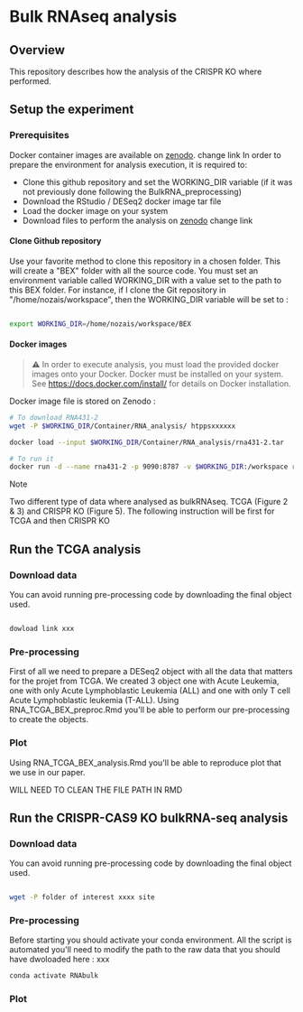 # Bulk RNAseq analysis

## Overview

This repository describes how the analysis of the CRISPR KO where performed.

## Setup the experiment
### Prerequisites

Docker container images are available on [zenodo](https://doi.org/10.5281/zenodo.4636520). change link
In order to prepare the environment for analysis execution, it is required to:
- Clone this github repository and set the WORKING_DIR variable (if it was not previously done following the BulkRNA_preprocessing)
- Download the RStudio / DESeq2 docker image tar file
- Load the docker image on your system
- Download files to perform the analysis on [zenodo](https://doi.org/10.5281/zenodo.4636520) change link
 
#### Clone Github repository

Use your favorite method to clone this repository in a chosen folder. This will create a "BEX" folder with all the source code.
You must set an environment variable called WORKING_DIR with a value set to the path to this BEX folder. For instance, if I clone the Git repository in "/home/nozais/workspace", then the WORKING_DIR variable will be set to :

```bash

export WORKING_DIR=/home/nozais/workspace/BEX

```

#### Docker images
> :warning: In order to execute analysis, you must load the provided docker images onto your Docker. Docker must be installed on your system. See https://docs.docker.com/install/ for details on Docker installation.

Docker image file is stored on Zenodo :

```bash
# To download RNA431-2
wget -P $WORKING_DIR/Container/RNA_analysis/ htppsxxxxxx

docker load --input $WORKING_DIR/Container/RNA_analysis/rna431-2.tar

# To run it
docker run -d --name rna431-2 -p 9090:8787 -v $WORKING_DIR:/workspace rna431-2
```

> [!NOTE]  
> Two different type of data where analysed as bulkRNAseq. TCGA (Figure 2 & 3) and CRISPR KO (Figure 5). The following instruction will be first for TCGA and then CRISPR KO

## Run the TCGA analysis

### Download data
You can avoid running pre-processing code by downloading the final object used.
```bash

dowload link xxx
```
### Pre-processing 
First of all we need to prepare a DESeq2 object with all the data that matters for the projet from TCGA. 
We created 3 object one with Acute Leukemia, one with only Acute Lymphoblastic Leukemia (ALL) and one with only T cell Acute Lymphoblastic leukemia (T-ALL).
Using RNA_TCGA_BEX_preproc.Rmd you'll be able to perform our pre-processing to create the objects.



### Plot 
Using RNA_TCGA_BEX_analysis.Rmd you'll be able to reproduce plot that we use in our paper.

WILL NEED TO CLEAN THE FILE PATH IN RMD


## Run the CRISPR-CAS9 KO bulkRNA-seq analysis
### Download data
You can avoid running pre-processing code by downloading the final object used.
```bash

wget -P folder of interest xxxx site
```

### Pre-processing
Before starting you should activate your conda environment. All the script is automated you'll need to modify the path to the raw data that you should have dwoloaded here : xxx

```bash
conda activate RNAbulk

```
### Plot 


